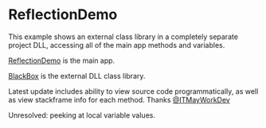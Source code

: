 # ReflectionDemo 

This example shows an external class library in a completely separate project DLL, accessing all of the main app methods and variables.

[ReflectionDemo](https://github.com/gojimmypi/ReflectionDemo/tree/master/ReflectionDemo) is the main app.

[BlackBox](https://github.com/gojimmypi/ReflectionDemo/tree/master/BlackBox) is the external DLL class library.

Latest update includes ability to view source code programmatically, as well as view stackframe info for each method. Thanks [@ITMayWorkDev](https://twitter.com/ITMayWorkDev/status/1020994049799405568)

Unresolved: peeking at local variable values.
